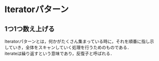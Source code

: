 # Iteratorパターン
## 1つ1つ数え上げる

Iteratorパターンとは，何かがたくさん集まっている時に，それを順番に指し示していき，全体をスキャンしていく処理を行うためのものである．<br>
iterateは繰り返すという意味であり，反復子と呼ばれる．
